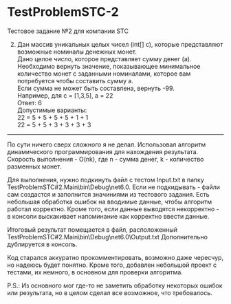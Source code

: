 # TestProblemSTC-2
Тестовое задание №2 для компании STC

2) Дан массив уникальных целых чисел (int[] с), которые представляют возможные номиналы денежных монет.     
Дано целое число, которое представляет сумму денег (а).     
Необходимо вернуть значение, показывающее минимальное количество монет с заданными номиналами, которое вам потребуется чтобы составить сумму а.     
Если сумма не может быть составлена, вернуть -99.     
Например, для с = [1,3,5], a = 22     
Ответ: 6    
Допустимые варианты:     
22 = 5 + 5 + 5 + 5 + 1 + 1    
22 = 5 + 5 + 3 + 3 + 3 + 3

-------------------------------------------------------------------------------------------------------------------------------------------------

По сути ничего сверх сложного я не делал. Использовал алгоритм динамического программирования для нахождения результата.
Скорость выполнения - O(nk), где n - сумма денег, k - количество разменных монет.

Для выполнения, нужно подкинуть файл с тестом Input.txt в папку TestProblemSTC#2.Main\bin\Debug\net6.0.
Если не подкидывать - файли сам создастся и заполнится значиниями из тестового задания.
Есть небольшая обработка ошибок на вводимые данные, чтобы алгоритм работал корректно. 
Кроме того, если данные выводятся некорректно - в консоли выскакивает напоминание как корректно ввести данные.

Итоговый результат помещается в файл, расположенный TestProblemSTC#2.Main\bin\Debug\net6.0\Output.txt
Дополнительно дублируется в консоль.

Код старался аккуратно прокомментировать, возможно даже чересчур, но надеюсь будет понятно.
Кроме того, добавлен небольшой проект с тестами, их немного, в основном для проверки алгоритма.

P.S.: Из основного мог где-то не заметить обработку некоторых ошибок или результата, но в целом сделал все возможное, что требовалось.
